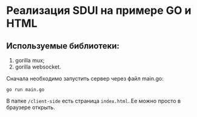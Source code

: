 # Реализация SDUI на примере GO и HTML

## Используемые библиотеки:
1) gorilla mux;
1) gorilla websocket.

Сначала необходимо запустить сервер через файл main.go:

`go run main.go`

В папке `/client-side` есть страница `index.html`. Ее можно просто в браузере открыть.
